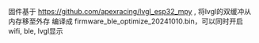 固件基于 https://github.com/apexracing/lvgl_esp32_mpy , 将lvgl的双缓冲从内存移至外存 编译成 firmware_ble_optimize_20241010.bin，可以同时开启 wifi, ble, lvgl显示
